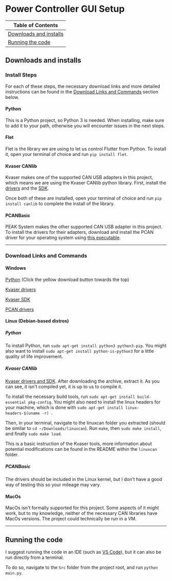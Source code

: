 # Power Controller GUI Setup

| Table of Contents                   |
| ----------------------------------- |
| [Downloads and installs](#downloads-and-installs) |
| [Running the code](#running-the-code)|

## Downloads and installs

### Install Steps

For each of these steps, the necessary download links and more detailed instructions can be found in the [Download Links and Commands](#download-links-and-commands) section below. 

#### Python

This is a Python project, so Python 3 is needed. When installing, make sure to add it to your path, otherwise you will encounter issues in the next steps.

#### Flet

Flet is the library we are using to let us control Flutter from Python. To install it, open your terminal of choice and run `pip install flet`.

#### Kvaser CANlib

Kvaser makes one of the supported CAN USB adapters in this project, which means we are using the Kvaser CANlib python library. First, install the [drivers](https://www.kvaser.com/download/?utm_source=software&utm_ean=7330130980013&utm_status=latest) and the [SDK](https://www.kvaser.com/download/?utm_source=software&utm_ean=7330130980150&utm_status=latest).

Once both of these are installed, open your terminal of choice and run `pip install canlib` to complete the install of the library.

#### PCANBasic

PEAK System makes the other supported CAN USB adapter in this project. To install the drivers for their adapters, download and install the PCAN driver for your operating system using [this executable](https://www.peak-system.com/Drivers.523.0.html?&L=1).

---

### Download Links and Commands

#### Windows

[Python](https://www.python.org/downloads/) (Click the yellow download button towards the top)

[Kvaser drivers](https://www.kvaser.com/download/?utm_source=software&utm_ean=7330130980013&utm_status=latest)

[Kvaser SDK](https://www.kvaser.com/download/?utm_source=software&utm_ean=7330130980150&utm_status=latest)

[PCAN drivers](https://www.peak-system.com/Drivers.523.0.html?&L=1) 

#### Linux (Debian-based distros)

##### Python

To install Python, run `sudo apt-get install python3 python3-pip`. You might also want to install `sudo apt-get install python-is-python3` for a little quality of life improvement.

##### Kvaser CANlib

[Kvaser drivers and SDK](https://www.kvaser.com/download/?utm_source=software&utm_ean=7330130980754&utm_status=latest). After downloading the archive, extract it. As you can see, it isn't compiled yet, it is up to us to compile it.

To install the necessary build tools, run `sudo apt-get install build-essential pkg-config`. You might also need to install the linux headers for your machine, which is done with `sudo apt-get install linux-headers-$(uname -r) `. 

Then, in your terminal, navigate to the linuxcan folder you extracted (should be similar to `cd ~/Downloads/linuxcan`). Run `make`, then `sudo make install`, and finally `sudo make load`.

This is a basic instruction of the Kvaser tools, more information about potential modifications can be found in the README within the `linuxcan` folder.

##### PCANBasic

The drivers should be included in the Linux kernel, but I don't have a good way of testing this so your mileage may vary.

#### MacOs

MacOs isn't formally supported for this project. Some aspects of it might work, but to my knowledge, neither of the necessary CAN libraries have MacOs versions. The project could technically be run in a VM.

---

## Running the code

I suggest running the code in an IDE (such as [VS Code](https://code.visualstudio.com/)), but it can also be run directly from a terminal.

To do so, navigate to the `Src` folder from the project root, and run `python main.py`.

